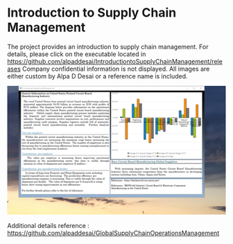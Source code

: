 # Introduction to Supply Chain Management

The project provides an introduction to supply chain management. For details, please click on the executable located in https://github.com/alpaddesai/IntroductiontoSupplyChainManagement/releases
Company confidential information is not displayed. All images are either custom by Alpa D Desai or a reference name is included. 


![image](IntroductionSupplyChainMgmt.png)

Additional details reference : https://github.com/alpaddesai/GlobalSupplyChainOperationsManagement
